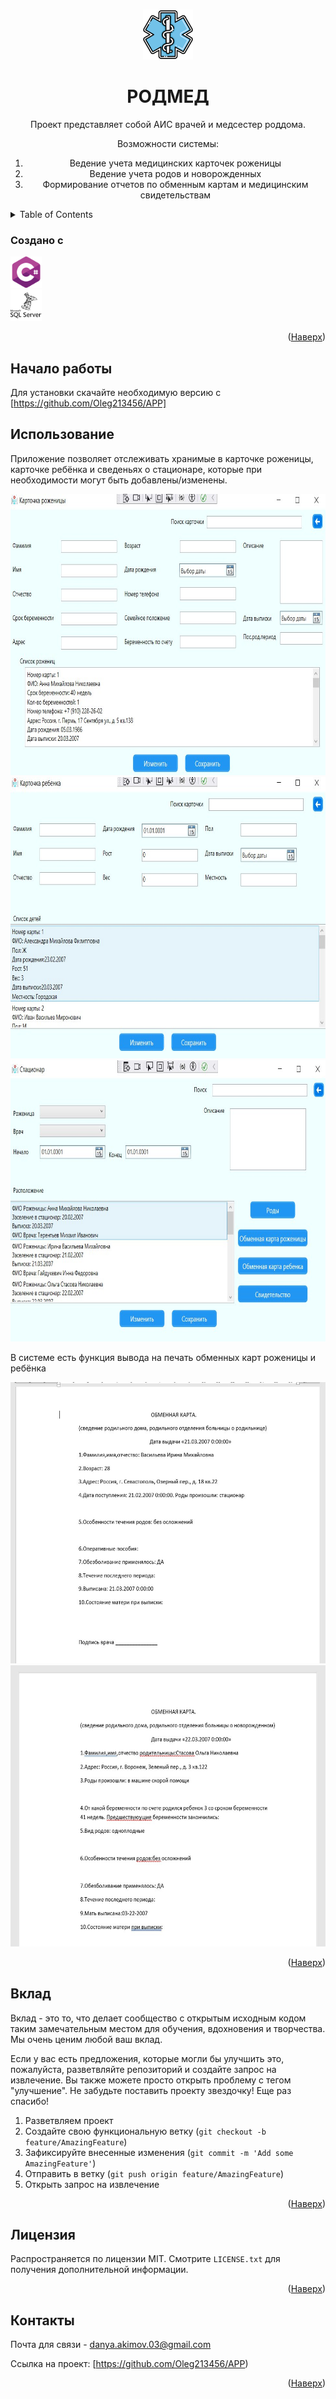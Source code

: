 <!-- Improved compatibility of back to top link: See: https://github.com/othneildrew/Best-README-Template/pull/73 -->
<a name="readme-top"></a>
<!--
*** Thanks for checking out the Best-README-Template. If you have a suggestion
*** that would make this better, please fork the repo and create a pull request
*** or simply open an issue with the tag "enhancement".
*** Don't forget to give the project a star!
*** Thanks again! Now go create something AMAZING! :D
-->



<!-- PROJECT SHIELDS -->
<!--
*** I'm using markdown "reference style" links for readability.
*** Reference links are enclosed in brackets [ ] instead of parentheses ( ).
*** See the bottom of this document for the declaration of the reference variables
*** for contributors-url, forks-url, etc. This is an optional, concise syntax you may use.
*** https://www.markdownguide.org/basic-syntax/#reference-style-links
-->

<!-- PROJECT LOGO -->
<br />
<div align="center">
  <a href="https://github.com/github_username/repo_name">
    <img src="Images/IconLogotip.png" alt="Logo" width="80" height="80">
  </a>
<h1>
    РОДМЕД
  </h1>
  <p>
    Проект представляет собой АИС врачей и медсестер роддома.
  </p>
  <p>
    Возможности системы:    
  </p>
  <ol>
    <li>Ведение учета медицинских карточек роженицы</li>
    <li>Ведение учета родов и новорожденных</li>
    <li>Формирование отчетов по обменным картам и медицинским свидетельствам</li>
  </ol>
</div>

<!-- TABLE OF CONTENTS -->
<details>
  <summary>Table of Contents</summary>
  <ol>
    <li>
      <a href="#about-the-project">About The Project</a>
      <ul>
        <li><a href="#built-with">Built With</a></li>
      </ul>
    </li>
    <li>
      <a href="#getting-started">Getting Started</a>
      <ul>
        <li><a href="#prerequisites">Prerequisites</a></li>
        <li><a href="#installation">Installation</a></li>
      </ul>
    </li>
    <li><a href="#usage">Usage</a></li>
    <li><a href="#roadmap">Roadmap</a></li>
    <li><a href="#contributing">Contributing</a></li>
    <li><a href="#license">License</a></li>
    <li><a href="#contact">Contact</a></li>
    <li><a href="#acknowledgments">Acknowledgments</a></li>
  </ol>
</details>


### Создано с

<a href="https://learn.microsoft.com/ru-ru/dotnet/csharp/"><img src="Images/free-icon-c-sharp-6132221.png" alt="AllCasePage" width="50" height="50"></a><br>
<a href="https://www.microsoft.com/ru-ru/sql-server/"><img src="Images/free-icon-sql-server-5968554.png" alt="AllCasePage" width="50" height="50"></a>
<p align="right">(<a href="#readme-top">Наверх</a>)</p>


<!-- GETTING STARTED -->
## Начало работы

Для установки скачайте необходимую версию с [https://github.com/Oleg213456/APP]

<!-- USAGE EXAMPLES -->
## Использование

Приложение позволяет отслеживать хранимые в карточке роженицы, карточке ребёнка и сведеньях о стационаре, которые при необходимости могут быть добавлены/изменены.

<img src="Images/photo_5411252188862338911_y.jpg" alt="AllCasePage" width="800" height="450">
<img src="Images/photo_5411252188862338913_y.jpg" alt="AllCasePage" width="800" height="450">
<img src="Images/photo_5411252188862338912_y.jpg" alt="AllCasePage" width="800" height="450">

В системе есть функция вывода на печать обменных карт роженицы и ребёнка

<img src="Images/photo_5411252188862338914_y.jpg" alt="AllQueryPage" width="800" height="450">
<img src="Images/photo_5411252188862338915_y.jpg" alt="AllQueryPage" width="800" height="450">

<p align="right">(<a href="#readme-top">Наверх</a>)</p>


<!-- CONTRIBUTING -->
## Вклад

Вклад - это то, что делает сообщество с открытым исходным кодом таким замечательным местом для обучения, вдохновения и творчества. Мы очень ценим любой ваш вклад.

Если у вас есть предложения, которые могли бы улучшить это, пожалуйста, разветвляйте репозиторий и создайте запрос на извлечение. Вы также можете просто открыть проблему с тегом "улучшение". Не забудьте поставить проекту звездочку! Еще раз спасибо!

1. Разветвляем проект
2. Создайте свою функциональную ветку (`git checkout -b feature/AmazingFeature`)
3. Зафиксируйте внесенные изменения (`git commit -m 'Add some AmazingFeature'`)
4. Отправить в ветку (`git push origin feature/AmazingFeature`)
5. Открыть запрос на извлечение

<p align="right">(<a href="#readme-top">Наверх</a>)</p>



<!-- LICENSE -->
## Лицензия

Распространяется по лицензии MIT. Смотрите `LICENSE.txt` для получения дополнительной информации.

<p align="right">(<a href="#readme-top">Наверх</a>)</p>



<!-- CONTACT -->
## Контакты

Почта для связи - danya.akimov.03@gmail.com

Ссылка на проект: [https://github.com/Oleg213456/APP)

<p align="right">(<a href="#readme-top">Наверх</a>)</p>


<!-- MARKDOWN LINKS & IMAGES -->
<!-- https://www.markdownguide.org/basic-syntax/#reference-style-links -->
[sharplogo]: Images/free-icon-c-sharp-6132221.png
[sharp-url]: https://learn.microsoft.com/ru-ru/dotnet/csharp/
[mssqllogo]: Images/free-icon-sql-server-5968554.png
[mssql-url]: https://www.microsoft.com/ru-ru/sql-server/
[parturient]: Images/photo_5411252188862338911_y.jpg
[kid]: Images/photo_5411252188862338913_y.jpg
[inpatient]: Images/photo_5411252188862338912_y.jpg
[exchange-card-of-parturient]: Images/photo_5411252188862338914_y.jpg
[exchange-card-of-kid]: Images/photo_5411252188862338915_y.jpg
